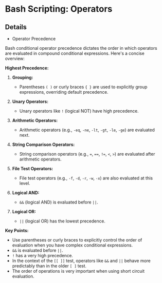 # Bash Scripting: Operators

## Details
- Operator Precedence

Bash conditional operator precedence dictates the order in which operators are evaluated in compound conditional expressions. Here's a concise overview:

**Highest Precedence:**

1.  **Grouping:**
    * Parentheses `( )` or curly braces `{ }` are used to explicitly group expressions, overriding default precedence.

2.  **Unary Operators:**
    * Unary operators like `!` (logical NOT) have high precedence.

3.  **Arithmetic Operators:**
    * Arithmetic operators (e.g., `-eq`, `-ne`, `-lt`, `-gt`, `-le`, `-ge`) are evaluated next.

4.  **String Comparison Operators:**
    * String comparison operators (e.g., `=`, `==`, `!=`, `<`, `>`) are evaluated after arithmetic operators.

5.  **File Test Operators:**
    * File test operators (e.g., `-f`, `-d`, `-r`, `-w`, `-x`) are also evaluated at this level.

6.  **Logical AND:**
    * `&&` (logical AND) is evaluated before `||`.

7.  **Logical OR:**
    * `||` (logical OR) has the lowest precedence.

**Key Points:**

* Use parentheses or curly braces to explicitly control the order of evaluation when you have complex conditional expressions.
* `&&` is evaluated before `||`.
* `!` has a very high precedence.
* In the context of the `[[ ]]` test, operators like `&&` and `||` behave more predictably than in the older `[ ]` test.
* The order of operations is very important when using short circuit evaluation.